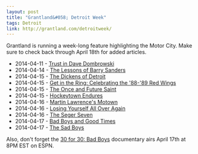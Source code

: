 ```yaml
---
layout: post
title: "Grantland&#058; Detroit Week"
tags: Detroit
link: http://grantland.com/detroitweek/
---
```


Grantland is running a week-long feature highlighting the Motor City.  Make sure to check back through April 18th for added articles.

* 2014-04-11 - [Trust in Dave Dombrowski](http://grantland.com/features/dave-dombrowski-detroit-tigers/)
* 2014-04-14 - [The Lessons of Barry Sanders](http://grantland.com/the-triangle/the-lessons-of-barry-sanders-2/)
* 2014-04-15 - [The Dickens of Detroit](http://grantland.com/features/elmore-leonard-detroit-crime-novelist-dickens/)
* 2014-04-15 - [Get in the Ring: Celebrating the '88-'89 Red Wings](http://grantland.com/the-triangle/norris-division-red-wings-fights/)
* 2014-04-15 - [The Once and Future Saint](http://grantland.com/features/st-cecilia-basketball-detroit-jalen-rose-george-gervin-chris-webber/)
* 2014-04-15 - [Hockeytown Endures](http://grantland.com/features/detroit-red-wings-playoff-streak/)
* 2014-04-16 - [Martin Lawrence's Motown](http://grantland.com/hollywood-prospectus/martin-lawrence-sitcom-detroit-week/)
* 2014-04-16 - [Losing Yourself All Over Again](http://grantland.com/features/oral-history-8-mile-rap-battles-eminem/)
* 2014-04-16 - [The Seger Seven](http://grantland.com/features/bob-seger-detroit-week-career/)
* 2014-04-17 - [Bad Boys and Good Times](http://grantland.com/features/bad-boy-detroit-pistons-30-for-30-documentary/)
* 2014-04-17 - [The Sad Boys](http://grantland.com/the-triangle/the-sad-boys-looking-back-at-brandon-jennings-and-josh-smiths-brick-laden-season-in-detroit/)

Also, don't forget the [30 for 30: Bad Boys](http://espn.go.com/30for30/film?page=badboys) documentary airs April 17th at 8PM EST on ESPN.
